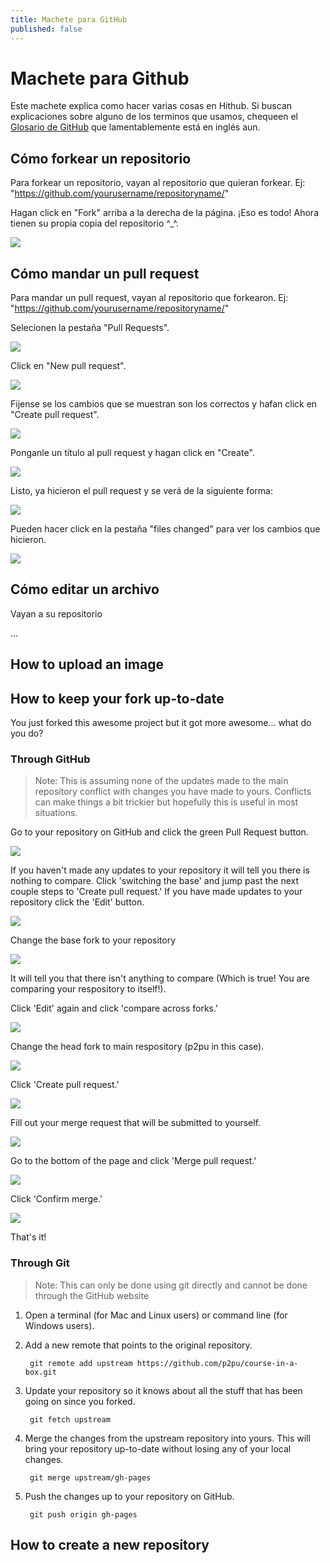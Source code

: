 ```yaml
---
title: Machete para GitHub
published: false
---
```


# Machete para Github

Este machete explica como hacer varias cosas en Hithub. Si buscan explicaciones sobre alguno de los terminos que usamos, chequeen el [Glosario de GitHub](https://help.github.com/articles/github-glossary) que lamentablemente está en inglés aun.

## Cómo forkear un repositorio

Para forkear un repositorio, vayan al repositorio que quieran forkear. Ej: "https://github.com/yourusername/repositoryname/"

Hagan click en "Fork" arriba a la derecha de la página. ¡Eso es todo! Ahora tienen su propia copia del repositorio ^_^.

![]({{site.baseurl}}/img/tools/github-fork-step-1.png)

## Cómo mandar un pull request

Para mandar un pull request, vayan al repositorio que forkearon. Ej: "https://github.com/yourusername/repositoryname/"

Selecionen la pestaña "Pull Requests".

![]({{site.baseurl}}/img/tools/github-pull-request-step-1-small.png)

Click en "New pull request".

![]({{site.baseurl}}/img/tools/github-pull-request-step-2-small.png)

Fijense se los cambios que se muestran son los correctos y hafan click en "Create pull request".

![]({{site.baseurl}}/img/tools/github-pull-request-step-3-small.png)

Ponganle un título al pull request y hagan click en "Create".


![]({{site.baseurl}}/img/tools/github-pull-request-step-4-small.png)

Listo, ya hicieron el pull request y se verá de la siguiente forma:

![]({{site.baseurl}}/img/tools/github-pull-request-step-5-small.png)

Pueden hacer click en la pestaña "files changed" para ver los cambios que hicieron.

![]({{site.baseurl}}/img/tools/github-pull-request-step-6-small.png)

## Cómo editar un archivo

Vayan a su repositorio

...

## How to upload an image

## How to keep your fork up-to-date
You just forked this awesome project but it got more awesome... what do you do?

### Through GitHub
> Note:  This is assuming none of the updates made to the main repository conflict with changes you have made to yours.  Conflicts can make things a bit trickier but hopefully this is useful in most situations.

Go to your repository on GitHub and click the green Pull Request button.

 ![]({{site.baseurl}}/img/tools/github-upstream-step-1.png)

If you haven't made any updates to your repository it will tell you there is nothing to compare.  Click 'switching the base' and jump past the next couple steps to 'Create pull request.'  If you have made updates to your repository click the 'Edit' button.

 ![]({{site.baseurl}}/img/tools/github-upstream-step-2.png)

Change the base fork to your repository

  ![]({{site.baseurl}}/img/tools/github-upstream-step-2-1.png)

It will tell you that there isn't anything to compare (Which is true! You are comparing your respository to itself!).

Click 'Edit' again and click 'compare across forks.'

  ![]({{site.baseurl}}/img/tools/github-upstream-step-2-2.png)

Change the head fork to main respository (p2pu in this case).

  ![]({{site.baseurl}}/img/tools/github-upstream-step-2-3.png)

Click 'Create pull request.'

 ![]({{site.baseurl}}/img/tools/github-upstream-step-3.png)

Fill out your merge request that will be submitted to yourself.

 ![]({{site.baseurl}}/img/tools/github-upstream-step-4.png)

Go to the bottom of the page and click 'Merge pull request.'

 ![]({{site.baseurl}}/img/tools/github-upstream-step-5.png)

Click 'Confirm merge.'

 ![]({{site.baseurl}}/img/tools/github-upstream-step-6.png)

That's it!  

### Through Git
> Note: This can only be done using git directly and cannot be done through the GitHub website

1. Open a terminal (for Mac and Linux users) or command line (for Windows users).

1. Add a new remote that points to the original repository.

        git remote add upstream https://github.com/p2pu/course-in-a-box.git

1. Update your repository so it knows about all the stuff that has been going on since you forked.

        git fetch upstream

1. Merge the changes from the upstream repository into yours.  This will bring your repository up-to-date without losing any of your local changes.

        git merge upstream/gh-pages

1. Push the changes up to your repository on GitHub.

        git push origin gh-pages

## How to create a new repository
